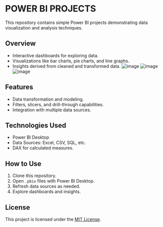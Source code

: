 # POWER BI PROJECTS 

This repository contains simple Power BI projects demonstrating data visualization and analysis techniques.  

## Overview  
- Interactive dashboards for exploring data.  
- Visualizations like bar charts, pie charts, and line graphs.  
- Insights derived from cleaned and transformed data.
  ![image](https://github.com/user-attachments/assets/1387cc53-8343-494c-bfb4-de8f910233ea)
  ![image](https://github.com/user-attachments/assets/7b6299ff-1874-4768-8a27-f716e883aa6e)
  ![image](https://github.com/user-attachments/assets/6aadfc53-f412-4d64-894b-ed62e3e35c96)

## Features  
- Data transformation and modeling.  
- Filters, slicers, and drill-through capabilities.  
- Integration with multiple data sources.  

## Technologies Used  
- Power BI Desktop  
- Data Sources: Excel, CSV, SQL, etc.  
- DAX for calculated measures.  

## How to Use  
1. Clone this repository.  
2. Open `.pbix` files with Power BI Desktop.  
3. Refresh data sources as needed.  
4. Explore dashboards and insights.  

## License  
This project is licensed under the [MIT License](LICENSE).  
